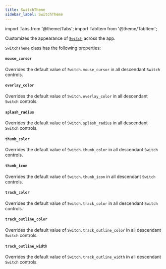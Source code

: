 ```yaml
---
title: SwitchTheme
sidebar_label: SwitchTheme
---
```

import Tabs from '@theme/Tabs';
import TabItem from '@theme/TabItem';

Customizes the appearance of [`Switch`](/docs/controls/switch) across the app.

`SwitchTheme` class has the following properties:

#### `mouse_cursor`

Overrides the default value of `Switch.mouse_cursor` in all descendant `Switch` controls.

#### `overlay_color`

Overrides the default value of `Switch.overlay_color` in all descendant `Switch` controls.

#### `splash_radius`

Overrides the default value of `Switch.splash_radius` in all descendant `Switch` controls.

#### `thumb_color`

Overrides the default value of `Switch.thumb_color` in all descendant `Switch` controls.

#### `thumb_icon`

Overrides the default value of `Switch.thumb_icon` in all descendant `Switch` controls.

#### `track_color`

Overrides the default value of `Switch.track_color` in all descendant `Switch` controls.

#### `track_outline_color`

Overrides the default value of `Switch.track_outline_color` in all descendant `Switch` controls.

#### `track_outline_width`

Overrides the default value of `Switch.track_outline_width` in all descendant `Switch` controls.



